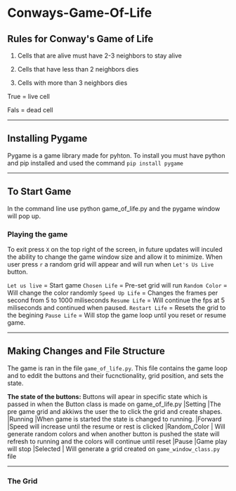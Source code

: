 # Conways-Game-Of-Life


## Rules for Conway's Game of Life

1. Cells that are alive must have 2-3 neighbors to stay alive

2. Cells that have less than 2 neighbors dies

3. Cells with more than 3 neighbors dies


True = live cell

Fals = dead cell

----

## Installing Pygame

Pygame is a game library made for pyhton. To install you must have python and pip installed and used the command `pip install pygame`

----

## To Start Game

In the command line use python game_of_life.py and the pygame window will pop up. 

### Playing the game

To exit press `X` on the top right of the screen, in future updates will inculed the ability to change the game window size and allow it to minimize. When user press `r` a random grid will appear and will run when `Let's Us Live` button.

`Let us live` = Start game
`Chosen Life` = Pre-set grid will run
`Random Color` = Will change the color randomly
`Speed Up Life` =  Changes the frames per second from 5 to 1000 miliseconds
`Resume Life` = Will continue the fps at 5 miliseconds and continued when paused.
`Restart Life` = Resets the grid to the begining
`Pause Life` = Will stop the game loop until you reset or resume game.

----

## Making Changes and File Structure

The game is ran in the file `game_of_life.py`. This file contains the game loop and to eddit the buttons and their fucnctionality, grid position, and sets the state.

**The state of the buttons:**
Buttons will apear in specific state which is passed in when the Button class is made on game_of_life.py 
   |Setting  |The pre game grid and akkiws the user the to click the grid and create shapes.
   |Running  |When  game is started the state is changed to running.
   |Forward  |Speed will increase until the resume or rest is clicked
   |Random_Color | Will generate random colors and when another button is pushed the state will refresh to running and the colors will continue until reset
   |Pause    |Game play will stop 
   |Selected | Will generate a grid created on `game_window_class.py` file
  
  ----
  
  ### The Grid


